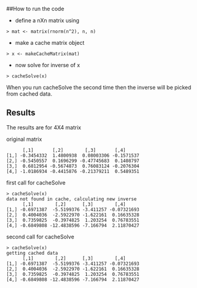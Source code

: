 ##How to run the code

* define a nXn matrix using 

`> mat <- matrix(rnorm(n^2), n, n)`

* make a cache matrix object

`> x <- makeCacheMatrix(mat)`

* now solve for inverse of x

`> cacheSolve(x)`

When you run cacheSolve the second time then the inverse will be picked from cached data.

## Results
The results are for 4X4 matrix

original matrix

		  [,1]       [,2]        [,3]       [,4]
	[1,] -0.3454332  1.4800938  0.08003306 -0.1571537
	[2,] -0.5450557  0.1696299 -0.47745683  0.1408797
	[3,]  0.6812954 -0.5674873  0.76083124 -0.2076304
	[4,] -1.0186934 -0.4415876 -0.21379211  0.5489351


first call for cacheSolve

	> cacheSolve(x)
	data not found in cache, calculating new inverse
		  [,1]        [,2]      [,3]        [,4]
	[1,] -0.6971387  -5.5199376 -3.411257 -0.07321693
	[2,]  0.4004036  -2.5922970 -1.622161  0.16635328
	[3,]  0.7359825  -0.3974825  1.203254  0.76783551
	[4,] -0.6849808 -12.4838596 -7.166794  2.11870427


second call for cacheSolve

	> cacheSolve(x)
	getting cached data
		  [,1]        [,2]      [,3]        [,4]
	[1,] -0.6971387  -5.5199376 -3.411257 -0.07321693
	[2,]  0.4004036  -2.5922970 -1.622161  0.16635328
	[3,]  0.7359825  -0.3974825  1.203254  0.76783551
	[4,] -0.6849808 -12.4838596 -7.166794  2.11870427

